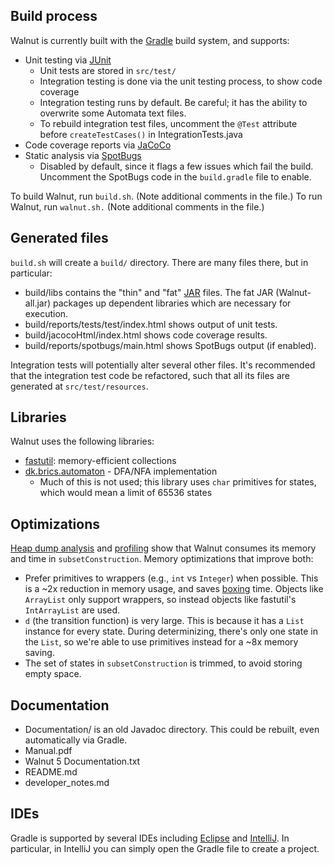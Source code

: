 ##  Build process

Walnut is currently built with the [Gradle](https://gradle.org)
build system, and supports:
- Unit testing via [JUnit](https://junit.org)
  - Unit tests are stored in `src/test/`
  - Integration testing is done via the unit testing process, to show code coverage
  - Integration testing runs by default. Be careful; it has the ability to overwrite some Automata text files.
  - To rebuild integration test files, uncomment the `@Test` attribute before `createTestCases()` in IntegrationTests.java
- Code coverage reports via [JaCoCo](https://jacoco.org/jacoco)
- Static analysis via [SpotBugs](https://spotbugs.github.io)
  - Disabled by default, since it flags a few issues which fail the build. Uncomment the SpotBugs code in the `build.gradle` file to enable. 

To build Walnut, run `build.sh`.
(Note additional comments in the file.)
To run Walnut, run `walnut.sh.`
(Note additional comments in the file.)

## Generated files

`build.sh` will create a `build/` directory.
There are many files there, but in particular:
- build/libs contains the "thin" and "fat" [JAR](https://en.wikipedia.org/wiki/JAR_(file_format)) files. The fat JAR (Walnut-all.jar) packages up dependent libraries which are necessary for execution.
- build/reports/tests/test/index.html shows output of unit tests.
- build/jacocoHtml/index.html shows code coverage results.
- build/reports/spotbugs/main.html shows SpotBugs output (if enabled).

Integration tests will potentially alter several other files.
It's recommended that the integration test code be refactored,
such that all its files are generated at `src/test/resources`.

## Libraries

Walnut uses the following libraries:
- [fastutil](https://github.com/vigna/fastutil): memory-efficient collections
- [dk.brics.automaton](https://brics.dk/automaton) - DFA/NFA implementation
  - Much of this is not used; this library uses `char` primitives for states, which would mean a limit of 65536 states

## Optimizations

[Heap dump analysis](https://eclipse.org/mat/) and [profiling](
https://www.oracle.com/java/technologies/jdk-mission-control.html)
show that Walnut consumes its memory and time in `subsetConstruction`.
Memory optimizations that improve both:
- Prefer primitives to wrappers (e.g., `int` vs `Integer`) when possible. This is a ~2x reduction in memory usage, and saves [boxing](https://docs.oracle.com/javase/tutorial/java/data/autoboxing.html) time. Objects like `ArrayList` only support wrappers, so instead objects like fastutil's `IntArrayList` are used.
- `d` (the transition function) is very large. This is because it has a `List` instance for every state. During determinizing, there's only one state in the `List`, so we're able to use primitives instead for a ~8x memory saving.
- The set of states in `subsetConstruction` is trimmed, to avoid storing empty space.

## Documentation
- Documentation/ is an old Javadoc directory. This could be rebuilt, even automatically via Gradle.
- Manual.pdf
- Walnut 5 Documentation.txt
- README.md
- developer_notes.md

## IDEs

Gradle is supported by several IDEs including
[Eclipse](https://eclipse.org) and
[IntelliJ](https://www.jetbrains.com/idea).
In particular, in IntelliJ you can simply open the Gradle file
to create a project.

